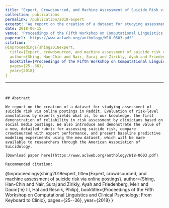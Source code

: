 ```yaml
---
title: "Expert, Crowdsourced, and Machine Assessment of Suicide Risk via Online Postings"
collection: publications
permalink: /publication/2018-expert
excerpt: 'We report on the creation of a dataset for studying assessment of suicide risk via online postings in Reddit. Evaluation of risk-level annotations by experts yields what is, to our knowledge, the first demonstration of reliability in risk assessment by clinicians based on social media postings. We also introduce and demonstrate the value of a new, detailed rubric for assessing suicide risk, compare crowdsourced with expert performance, and present baseline predictive modeling experiments using the new dataset, which will be made available to researchers through the American Association of Suicidology.'
date: 2018-06-15
venue: 'Proceedings of the Fifth Workshop on Computational Linguistics and Clinical Psychology: From Keyboard to Clinic'
paperurl: 'https://www.aclweb.org/anthology/W18-0603.pdf'
citation: ```
@inproceedings{shing2018expert,
  title={Expert, crowdsourced, and machine assessment of suicide risk via online postings},
  author={Shing, Han-Chin and Nair, Suraj and Zirikly, Ayah and Friedenberg, Meir and Daum{\'e} III, Hal and Resnik, Philip},
  booktitle={Proceedings of the Fifth Workshop on Computational Linguistics and Clinical Psychology: From Keyboard to Clinic},
  pages={25--36},
  year={2018}
}
```
---
```


## Abstract

We report on the creation of a dataset for studying assessment of suicide risk via online postings in Reddit. Evaluation of risk-level annotations by experts yields what is, to our knowledge, the first demonstration of reliability in risk assessment by clinicians based on social media postings. We also introduce and demonstrate the value of a new, detailed rubric for assessing suicide risk, compare crowdsourced with expert performance, and present baseline predictive modeling experiments using the new dataset, which will be made available to researchers through the American Association of Suicidology.

[Download paper here](https://www.aclweb.org/anthology/W18-0603.pdf)

Recommended citation:

```
@inproceedings{shing2018expert,
  title={Expert, crowdsourced, and machine assessment of suicide risk via online postings},
  author={Shing, Han-Chin and Nair, Suraj and Zirikly, Ayah and Friedenberg, Meir and Daum{\'e} III, Hal and Resnik, Philip},
  booktitle={Proceedings of the Fifth Workshop on Computational Linguistics and Clinical Psychology: From Keyboard to Clinic},
  pages={25--36},
  year={2018}
}
```